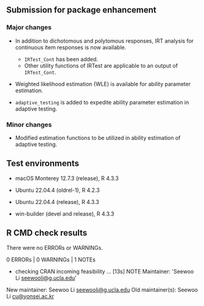 ## Submission for package enhancement

### Major changes

* In addition to dichotomous and polytomous responses, IRT analysis for continuous item responses is now available.
  - `IRTest_Cont` has been added.
  - Other utility functions of IRTest are applicable to an output of `IRTest_Cont`.
  
* Weighted likelihood estimation (WLE) is available for ability parameter estimation.

* `adaptive_testing` is added to expedite ability parameter estimation in adaptive testing.

### Minor changes

* Modified estimation functions to be utilized in ability estimation of adaptive testing.

  
## Test environments

* macOS Monterey 12.7.3 (release), R 4.3.3

* Ubuntu 22.04.4 (oldrel-1), R 4.2.3

* Ubuntu 22.04.4 (release), R 4.3.3

* win-builder (devel and release), R 4.3.3


## R CMD check results

There were no ERRORs or WARNINGs.

0 ERRORs | 0 WARNINGs | 1 NOTEs

* checking CRAN incoming feasibility ... [13s] NOTE
Maintainer: 'Seewoo Li <seewooli@g.ucla.edu>'

New maintainer:
  Seewoo Li <seewooli@g.ucla.edu>
Old maintainer(s):
  Seewoo Li <cu@yonsei.ac.kr>

